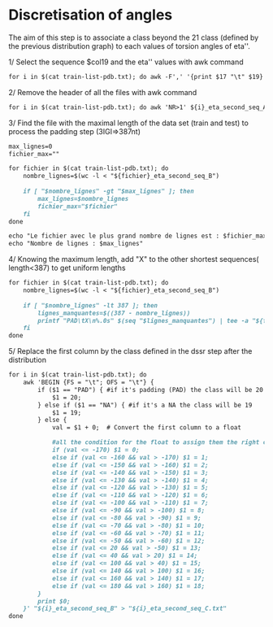# Discretisation of angles 

The aim of this step is to associate a class  beyond the 21 class (defined by the previous distribution graph) to each values of torsion angles of eta''. 

1/ Select the sequence $col19 and the eta'' values with awk command
```markdown
for i in $(cat train-list-pdb.txt); do awk -F',' '{print $17 "\t" $19}' ${i}-res.txt > ../header_train_21class/${i}_eta_second_seq_A.txt;done;
```

2/ Remove the header of all the files with awk command

```markdown
for i in $(cat train-list-pdb.txt); do awk 'NR>1' ${i}_eta_second_seq_A.txt > ../wc_header_train_binaire/${i}_eta_second_seq_B;done;
```
3/ Find the file with the maximal length of the data set (train and test) to process the padding step (3IGI=>387nt)

```markdown
max_lignes=0
fichier_max=""

for fichier in $(cat train-list-pdb.txt); do
    nombre_lignes=$(wc -l < "${fichier}_eta_second_seq_B")
    
    if [ "$nombre_lignes" -gt "$max_lignes" ]; then
        max_lignes=$nombre_lignes
        fichier_max="$fichier"
    fi
done

echo "Le fichier avec le plus grand nombre de lignes est : $fichier_max"
echo "Nombre de lignes : $max_lignes"

```


4/ Knowing the maximum length, add "X" to the other shortest sequences( length<387) to get uniform lengths 

```markdown
for fichier in $(cat train-list-pdb.txt); do
    nombre_lignes=$(wc -l < "${fichier}_eta_second_seq_B")
    
    if [ "$nombre_lignes" -lt 387 ]; then
        lignes_manquantes=$((387 - nombre_lignes))
        printf "PAD\tX\n%.0s" $(seq "$lignes_manquantes") | tee -a "${fichier}_eta_second_seq_B" > /dev/null
    fi
done
```

5/ Replace the first column by the class defined in the dssr step after the distribution

```markdown
for i in $(cat train-list-pdb.txt); do
    awk 'BEGIN {FS = "\t"; OFS = "\t"} {
        if ($1 == "PAD") { #if it's padding (PAD) the class will be 20
            $1 = 20;
        } else if ($1 == "NA") { #if it's a NA the class will be 19
            $1 = 19;
        } else {
            val = $1 + 0;  # Convert the first column to a float

            #all the condition for the float to assign them the right class
            if (val <= -170) $1 = 0;
            else if (val <= -160 && val > -170) $1 = 1;
            else if (val <= -150 && val > -160) $1 = 2;
            else if (val <= -140 && val > -150) $1 = 3;
            else if (val <= -130 && val > -140) $1 = 4;
            else if (val <= -120 && val > -130) $1 = 5;
            else if (val <= -110 && val > -120) $1 = 6;
            else if (val <= -100 && val > -110) $1 = 7;
            else if (val <= -90 && val > -100) $1 = 8;
            else if (val <= -80 && val > -90) $1 = 9;
            else if (val <= -70 && val > -80) $1 = 10;
            else if (val <= -60 && val > -70) $1 = 11;
            else if (val <= -50 && val > -60) $1 = 12;
            else if (val <= 20 && val > -50) $1 = 13;
            else if (val <= 40 && val > 20) $1 = 14;
            else if (val <= 100 && val > 40) $1 = 15;
            else if (val <= 140 && val > 100) $1 = 16;
            else if (val <= 160 && val > 140) $1 = 17;
            else if (val <= 180 && val > 160) $1 = 18;
        }
        print $0;
    }' "${i}_eta_second_seq_B" > "${i}_eta_second_seq_C.txt"
done

```

